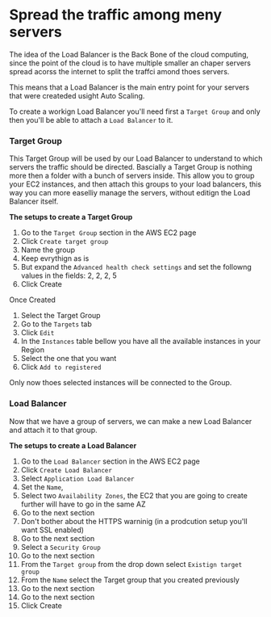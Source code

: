# Spread the traffic among meny servers

The idea of the Load Balancer is the Back Bone of the cloud computing, since the point of the cloud is to have multiple smaller an chaper servers spread acorss the internet to split the traffci amond thoes servers.

This means that a Load Balancer is the main entry point for your servers that were createded usight Auto Scaling.

To create a workign Load Balancer you'll need first a `Target Group` and only then you'll be able to attach a `Load Balancer` to it. 

### Target Group

This Target Group will be used by our Load Balancer to understand to which servers the traffic should be directed. Bascially a Target Group is nothing more then a folder with a bunch of servers inside. This allow you to group your EC2 instances, and then attach this groups to your load balancers, this way you can more easelliy manage the servers, without editign the Load Balancer itself.

**The setups to create a Target Group**

1. Go to the `Target Group` section in the AWS EC2 page
1. Click `Create target group`
1. Name the group
1. Keep evrythign as is
1. But expand the `Advanced health check settings` and set the followng values in the fields: 2, 2, 2, 5
1. Click Create

Once Created

1. Select the Target Group
1. Go to the `Targets` tab
1. Click `Edit`
1. In the `Instances` table bellow you have all the available instances in your Region
1. Select the one that you want
1. Click `Add to registered`

Only now thoes selected instances will be connected to the Group.

### Load Balancer

Now that we have a group of servers, we can make a new Load Balancer and attach it to that group.

**The setups to create a Load Balancer**

1. Go to the `Load Balancer` section in the AWS EC2 page
1. Click `Create Load Balancer`
1. Select `Application Load Balancer`
1. Set the `Name`,
1. Select two `Availability Zones`, the EC2 that you are going to create further will have to go in the same AZ
1. Go to the next section
1. Don't bother about the HTTPS warninig (in a prodcution setup you'll want SSL enabled)
1. Go to the next section
1. Select a `Security Group`
1. Go to the next section
1. From the `Target group` from the drop down select `Existign target group`
1. From the `Name` select the Target group that you created previously
1. Go to the next section
1. Go to the next section
1. Click Create
